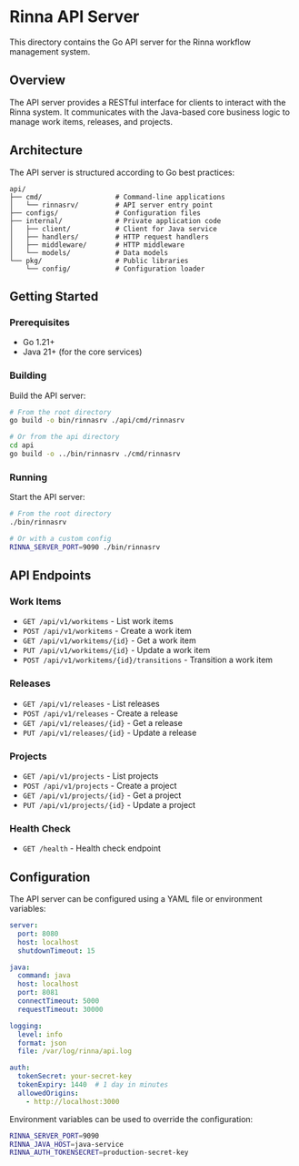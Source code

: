 # Rinna API Server

This directory contains the Go API server for the Rinna workflow management system.

## Overview

The API server provides a RESTful interface for clients to interact with the Rinna system. It communicates with the Java-based core business logic to manage work items, releases, and projects.

## Architecture

The API server is structured according to Go best practices:

```
api/
├── cmd/                  # Command-line applications
│   └── rinnasrv/         # API server entry point
├── configs/              # Configuration files
├── internal/             # Private application code
│   ├── client/           # Client for Java service
│   ├── handlers/         # HTTP request handlers
│   ├── middleware/       # HTTP middleware
│   └── models/           # Data models
└── pkg/                  # Public libraries
    └── config/           # Configuration loader
```

## Getting Started

### Prerequisites

- Go 1.21+
- Java 21+ (for the core services)

### Building

Build the API server:

```bash
# From the root directory
go build -o bin/rinnasrv ./api/cmd/rinnasrv

# Or from the api directory
cd api
go build -o ../bin/rinnasrv ./cmd/rinnasrv
```

### Running

Start the API server:

```bash
# From the root directory
./bin/rinnasrv

# Or with a custom config
RINNA_SERVER_PORT=9090 ./bin/rinnasrv
```

## API Endpoints

### Work Items

- `GET /api/v1/workitems` - List work items
- `POST /api/v1/workitems` - Create a work item
- `GET /api/v1/workitems/{id}` - Get a work item
- `PUT /api/v1/workitems/{id}` - Update a work item
- `POST /api/v1/workitems/{id}/transitions` - Transition a work item

### Releases

- `GET /api/v1/releases` - List releases
- `POST /api/v1/releases` - Create a release
- `GET /api/v1/releases/{id}` - Get a release
- `PUT /api/v1/releases/{id}` - Update a release

### Projects

- `GET /api/v1/projects` - List projects
- `POST /api/v1/projects` - Create a project
- `GET /api/v1/projects/{id}` - Get a project
- `PUT /api/v1/projects/{id}` - Update a project

### Health Check

- `GET /health` - Health check endpoint

## Configuration

The API server can be configured using a YAML file or environment variables:

```yaml
server:
  port: 8080
  host: localhost
  shutdownTimeout: 15

java:
  command: java
  host: localhost
  port: 8081
  connectTimeout: 5000
  requestTimeout: 30000

logging:
  level: info
  format: json
  file: /var/log/rinna/api.log

auth:
  tokenSecret: your-secret-key
  tokenExpiry: 1440  # 1 day in minutes
  allowedOrigins:
    - http://localhost:3000
```

Environment variables can be used to override the configuration:

```bash
RINNA_SERVER_PORT=9090
RINNA_JAVA_HOST=java-service
RINNA_AUTH_TOKENSECRET=production-secret-key
```